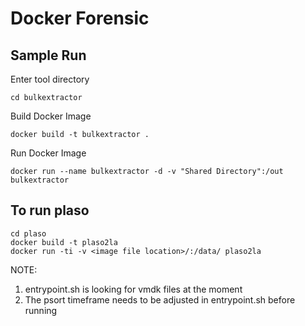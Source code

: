# Docker Forensic

## Sample Run

Enter tool directory

```
cd bulkextractor
```

Build Docker Image

```
docker build -t bulkextractor .
```

Run Docker Image

```
docker run --name bulkextractor -d -v "Shared Directory":/out bulkextractor
```

## To run plaso
```
cd plaso
docker build -t plaso2la
docker run -ti -v <image file location>/:/data/ plaso2la
```
NOTE:
1. entrypoint.sh is looking for vmdk files at the moment
2. The psort timeframe needs to be adjusted in entrypoint.sh before running